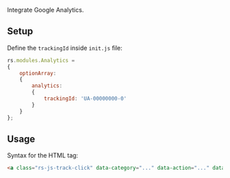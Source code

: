 Integrate Google Analytics.


Setup
-----

Define the `trackingId` inside `init.js` file:

```js
rs.modules.Analytics =
{
	optionArray:
	{
		analytics:
		{
			trackingId: 'UA-00000000-0'
		}
	}
};
```


Usage
-----

Syntax for the HTML tag:

```html
<a class="rs-js-track-click" data-category="..." data-action="..." data-label="..." data-value="..."></a>
```
